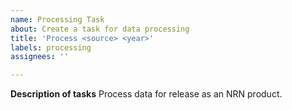 ```yaml
---
name: Processing Task
about: Create a task for data processing
title: 'Process <source> <year>'
labels: processing
assignees: ''

---
```


**Description of tasks**
Process <source> <year> data for release as an NRN product.
